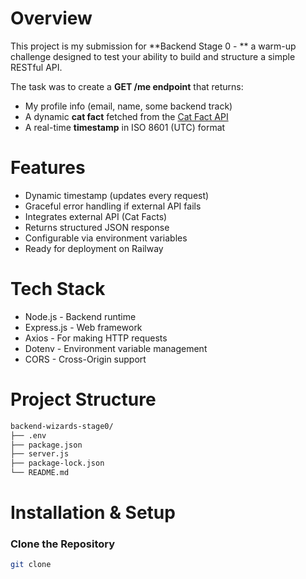 # Overview
This project is my submission for **Backend Stage 0 - ** a warm-up challenge designed to test your ability to build and structure a simple RESTful API.

The task was to create a **GET /me endpoint** that returns:
- My profile info (email, name, some backend track)
- A dynamic **cat fact** fetched from the [Cat Fact API](https://catfact.ninja/fact)
- A real-time **timestamp** in ISO 8601 (UTC) format

# Features 
- Dynamic timestamp (updates every request)
- Graceful error handling if external API fails
- Integrates external API (Cat Facts)
- Returns structured JSON response
- Configurable via environment variables
- Ready for deployment on Railway

# Tech Stack
- Node.js - Backend runtime
- Express.js - Web framework
- Axios - For making HTTP requests
- Dotenv - Environment variable management
- CORS - Cross-Origin support

# Project Structure
```bash
backend-wizards-stage0/
├── .env
├── package.json
├── server.js
├── package-lock.json
└── README.md
```

# Installation & Setup
### Clone the Repository
```bash
git clone 
